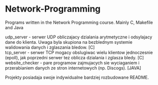 # Network-Programming
Programs written in the Network Programming course. Mainly C, Makefile and Java

udp_server - serwer UDP obliczajacy dzialania arytmetyczne i odsylajacy dane do klienta. Uwaga byla skupiona na bezblednym systemie walidowania danych i zglaszania bledow. [C]  
tcp_server - serwer TCP mogacy obslugiwac wielu klientow jednoczesnie (epoll), jak poprzedni serwer tez oblicza dzialania i zglasza bledy. [C]  
website_checker - pare programow zajmujacych sie wyciaganiem i przerabianiem danych ze stron internetowych (np. Discogs). [JAVA]  
  
Projekty posiadaja swoje indywidualne bardziej rozbudowane README.  
  
